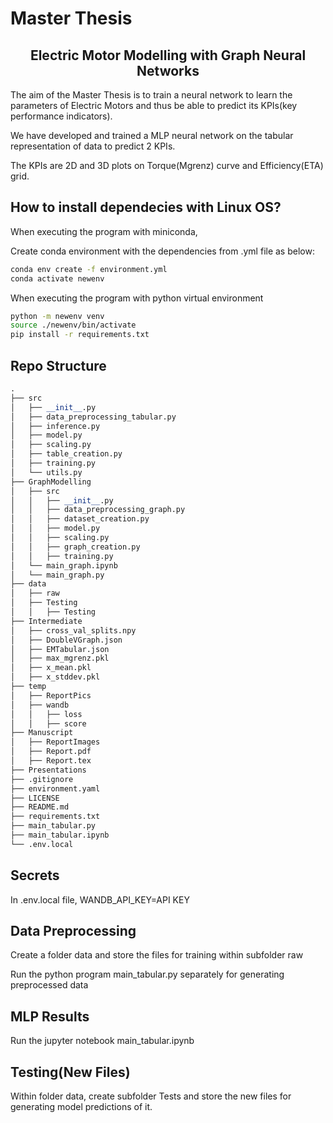 # Master Thesis

<center><h2>Electric Motor Modelling with Graph Neural Networks</h2></center>

<div>
The aim of the Master Thesis is to train a neural network to learn the parameters of Electric Motors and thus be able to predict its KPIs(key performance indicators). 

We have developed and trained a MLP neural network on the tabular representation of data to predict 2 KPIs. 

The KPIs are 2D and 3D plots on Torque(Mgrenz) curve and Efficiency(ETA) grid.

</div>

## How to install dependecies with Linux OS?

When executing the program with miniconda,

Create conda environment with the dependencies from .yml file as below:

```bash
conda env create -f environment.yml
conda activate newenv
```

When executing the program with python virtual environment

```bash
python -m newenv venv
source ./newenv/bin/activate
pip install -r requirements.txt
```

## Repo Structure

```python
.
├── src
│   ├── __init__.py
│   ├── data_preprocessing_tabular.py
│   ├── inference.py
│   ├── model.py
│   ├── scaling.py
│   ├── table_creation.py
│   ├── training.py
│   └── utils.py
├── GraphModelling
│   ├── src
│   │   ├── __init__.py
│   │   ├── data_preprocessing_graph.py
│   │   ├── dataset_creation.py
│   │   ├── model.py
│   │   ├── scaling.py
│   │   ├── graph_creation.py
│   │   ├── training.py
│   └── main_graph.ipynb  
│   └── main_graph.py
├── data
│   ├── raw
│   ├── Testing
│   │   ├── Testing
├── Intermediate
│   ├── cross_val_splits.npy
│   ├── DoubleVGraph.json
│   ├── EMTabular.json
│   ├── max_mgrenz.pkl
│   ├── x_mean.pkl
│   ├── x_stddev.pkl
├── temp
│   ├── ReportPics
│   ├── wandb
│   │   ├── loss
│   │   ├── score
├── Manuscript
│   ├── ReportImages
│   ├── Report.pdf
│   ├── Report.tex
├── Presentations
├── .gitignore
├── environment.yaml
├── LICENSE
├── README.md
├── requirements.txt
├── main_tabular.py
├── main_tabular.ipynb
└── .env.local
```

## Secrets

In .env.local file, 
WANDB_API_KEY=API KEY

## Data Preprocessing

Create a folder data and store the files for training within subfolder raw

Run the python program main_tabular.py separately for generating preprocessed data

## MLP Results

Run the jupyter notebook main_tabular.ipynb

## Testing(New Files)

Within folder data, create subfolder Tests and store the new files for generating model predictions of it.